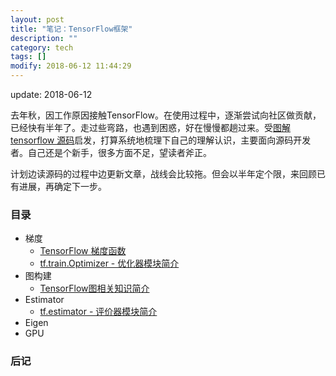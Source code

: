 ```yaml
---
layout: post
title: "笔记：TensorFlow框架"
description: ""
category: tech
tags: []
modify: 2018-06-12 11:44:29
---
```


update: 2018-06-12


去年秋，因工作原因接触TensorFlow。在使用过程中，逐渐尝试向社区做贡献，已经快有半年了。走过些弯路，也遇到困惑，好在慢慢都趟过来。受[图解tensorflow 源码](https://github.com/yao62995/tensorflow)启发，打算系统地梳理下自己的理解认识，主要面向源码开发者。自己还是个新手，很多方面不足，望读者斧正。

计划边读源码的过程中边更新文章，战线会比较拖。但会以半年定个限，来回顾已有进展，再确定下一步。


### 目录

+ 梯度
  - [TensorFlow 梯度函数](http://nbviewer.jupyter.org/github/facaiy/book_notes/blob/master/tensorflow_code/gradient/op_gradient_calculation.ipynb)
  - [tf.train.Optimizer - 优化器模块简介](http://nbviewer.jupyter.org/github/facaiy/book_notes/blob/master/tensorflow_code/optimizer/note.ipynb)
+ 图构建
  - [TensorFlow图相关知识简介](http://nbviewer.jupyter.org/github/facaiy/book_notes/blob/master/tensorflow_code/graph/intro.ipynb)
+ Estimator
  - [tf.estimator - 评价器模块简介](http://nbviewer.jupyter.org/github/facaiy/book_notes/blob/master/tensorflow_code/estimator/note.ipynb)
+ Eigen
+ GPU


### 后记
